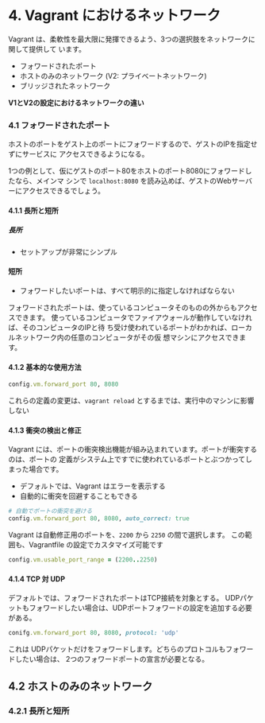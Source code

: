 # 4. Vagrant におけるネットワーク

Vagrant は、柔軟性を最大限に発揮できるよう、3つの選択肢をネットワークに関して提供して
います。

- フォワードされたポート
- ホストのみのネットワーク (V2: プライベートネットワーク)
- ブリッジされたネットワーク


__V1とV2の設定におけるネットワークの違い__


### 4.1 フォワードされたポート

ホストのポートをゲスト上のポートにフォワードするので、ゲストのIPを指定せずにサービスに
アクセスできるようになる。

1つの例として、仮にゲストのポート80をホストのポート8080にフォワードしたなら、メインマ
シンで `localhost:8080` を読み込めば、ゲストのWebサーバーにアクセスできるでしょう。


#### 4.1.1 長所と短所

##### 長所

- セットアップが非常にシンプル


#### 短所

- フォワードしたいポートは、すべて明示的に指定しなければならない


フォワードされたポートは、使っているコンピュータそのものの外からもアクセスできます。
使っているコンピュータでファイアウォールが動作していなければ、そのコンピュータのIPと待
ち受け使われているポートがわかれば、ローカルネットワーク内の任意のコンピュータがその仮
想マシンにアクセスできます。


#### 4.1.2 基本的な使用方法

```ruby
config.vm.forward_port 80, 8080
```

これらの定義の変更は、`vagrant reload` とするまでは、実行中のマシンに影響しない


#### 4.1.3 衝突の検出と修正

Vagrant には、ポートの衝突検出機能が組み込まれています。ポートが衝突するのは、ポートの
定義がシステム上ですでに使われているポートとぶつかってしまった場合です。

- デフォルトでは、Vagrant はエラーを表示する
- 自動的に衝突を回避することもできる

```ruby
# 自動でポートの衝突を避ける
config.vm.forward_port 80, 8080, auto_correct: true
```

Vagrant は自動修正用のポートを、`2200` から `2250` の間で選択します。
この範囲も、Vagrantfile の設定でカスタマイズ可能です

```ruby
config.vm.usable_port_range = (2200..2250)
```


#### 4.1.4 TCP 対 UDP

デフォルトでは、フォワードされたポートはTCP接続を対象とする。
UDPパケットもフォワードしたい場合は、UDPポートフォワードの設定を追加する必要がある。

```ruby
conifg.vm.forward_port 80, 8080, protocol: 'udp'
```

これは UDPパケットだけをフォワードします。どちらのプロトコルもフォワードしたい場合は、
2つのフォワードポートの宣言が必要となる。


## 4.2 ホストのみのネットワーク



### 4.2.1 長所と短所
